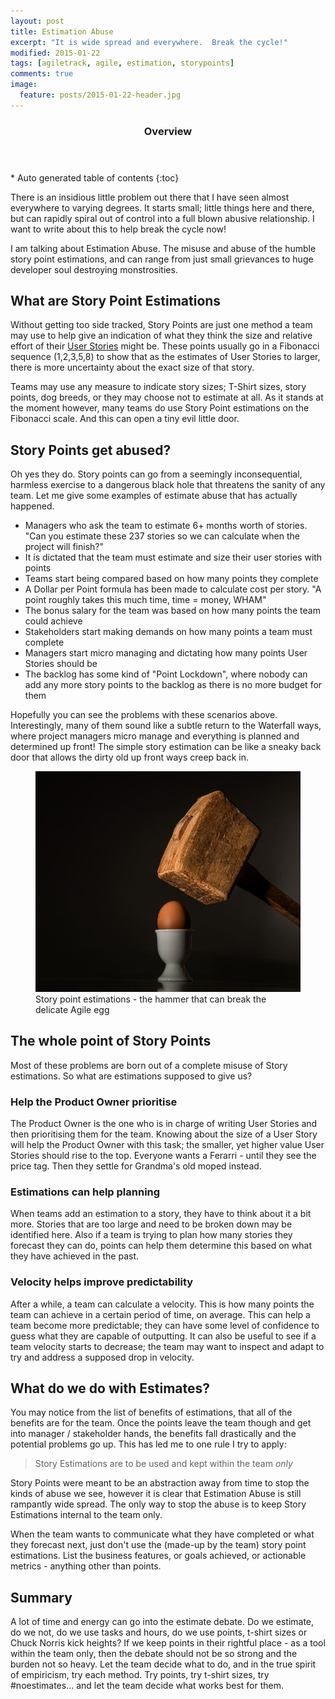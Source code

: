 ```yaml
---
layout: post
title: Estimation Abuse
excerpt: "It is wide spread and everywhere.  Break the cycle!"
modified: 2015-01-22
tags: [agiletrack, agile, estimation, storypoints]
comments: true
image:
  feature: posts/2015-01-22-header.jpg
---
```


<section id="table-of-contents" class="toc">
  <header>
    <h3>Overview</h3>
  </header>
<div id="drawer" markdown="1">
*  Auto generated table of contents
{:toc}
</div>
</section><!-- /#table-of-contents -->

There is an insidious little problem out there that I have seen almost everywhere to varying degrees.  It starts small; little things here and there, but can rapidly spiral out of control into a full blown abusive relationship.  I want to write about this to help break the cycle now!

I am talking about Estimation Abuse.  The misuse and abuse of the humble story point estimations, and can range from just small grievances to huge developer soul destroying monstrosities.

## What are Story Point Estimations

Without getting too side tracked, Story Points are just one method a team may use to help give an indication of what they think the size and relative effort of their <a href="http://en.wikipedia.org/wiki/User_story" target="_blank">User Stories</a> might be.  These points usually go in a Fibonacci sequence (1,2,3,5,8) to show that as the estimates of User Stories to larger, there is more uncertainty about the exact size of that story.

Teams may use any measure to indicate story sizes; T-Shirt sizes, story points, dog breeds, or they may choose not to estimate at all.  As it stands at the moment however, many teams do use Story Point estimations on the Fibonacci scale.  And this can open a tiny evil little door.

## Story Points get abused?

Oh yes they do.  Story points can go from a seemingly inconsequential, harmless exercise to a dangerous black hole that threatens the sanity of any team.  Let me give some examples of estimate abuse that has actually happened.

* Managers who ask the team to estimate 6+ months worth of stories.  "Can you estimate these 237 stories so we can calculate when the project will finish?"
* It is dictated that the team must estimate and size their user stories with points
* Teams start being compared based on how many points they complete
* A Dollar per Point formula has been made to calculate cost per story.  "A point roughly takes this much time, time = money, WHAM"
* The bonus salary for the team was based on how many points the team could achieve
* Stakeholders start making demands on how many points a team must complete
* Managers start micro managing and dictating how many points User Stories should be
* The backlog has some kind of "Point Lockdown", where nobody can add any more story points to the backlog as there is no more budget for them

Hopefully you can see the problems with these scenarios above.  Interestingly, many of them sound like a subtle return to the Waterfall ways, where project managers micro manage and everything is planned and determined up front!  The simple story estimation can be like a sneaky back door that allows the dirty old up front ways creep back in.

<figure>
	<img src="../images/posts/2015-01-22-egg.jpg">
	<figcaption>Story point estimations - the hammer that can break the delicate Agile egg</figcaption>
</figure>

## The whole point of Story Points

Most of these problems are born out of a complete misuse of Story estimations.  So what are estimations supposed to give us?

### Help the Product Owner prioritise

The Product Owner is the one who is in charge of writing User Stories and then prioritising them for the team.  Knowing about the size of a User Story will help the Product Owner with this task; the smaller, yet higher value User Stories should rise to the top.  Everyone wants a Ferarri - until they see the price tag.  Then they settle for Grandma's old moped instead.

### Estimations can help planning

When teams add an estimation to a story, they have to think about it a bit more.  Stories that are too large and need to be broken down may be identified here.  Also if a team is trying to plan how many stories they forecast they can do, points can help them determine this based on what they have achieved in the past.

### Velocity helps improve predictability

After a while, a team can calculate a velocity.  This is how many points the team can achieve in a certain period of time, on average.  This can help a team become more predictable; they can have some level of confidence to guess what they are capable of outputting.
It can also be useful to see if a team velocity starts to decrease; the team may want to inspect and adapt to try and address a supposed drop in velocity.

## What do we do with Estimates?

You may notice from the list of benefits of estimations, that all of the benefits are for the team.  Once the points leave the team though and get into manager / stakeholder hands, the benefits fall drastically and the potential problems go up.  This has led me to one rule I try to apply:

> Story Estimations are to be used and kept within the team *only*

Story Points were meant to be an abstraction away from time to stop the kinds of abuse we see, however it is clear that Estimation Abuse is still rampantly wide spread.  The only way to stop the abuse is to keep Story Estimations internal to the team only.

When the team wants to communicate what they have completed or what they forecast next, just don't use the (made-up by the team) story point estimations.  List the business features, or goals achieved, or actionable metrics - anything other than points.

## Summary

A lot of time and energy can go into the estimate debate.  Do we estimate, do we not, do we use tasks and hours, do we use points, t-shirt sizes or Chuck Norris kick heights?  If we keep points in their rightful place - as a tool within the team only, then the debate should not be so strong and the burden not so heavy.  Let the team decide what to do, and in the true spirit of empiricism, try each method.  Try points, try t-shirt sizes, try #noestimates... and let the team decide what works best for them.